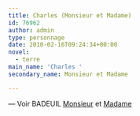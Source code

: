 ```yaml
---
title: Charles (Monsieur et Madame)
id: 76962
author: admin
type: personnage
date: 2010-02-16T09:24:34+00:00
novel:
  - terre
main_name: 'Charles '
secondary_name: Monsieur et Madame

---
```

— Voir BADEUIL <a title="Badeuil (Charles)" href="/personnage/badeuil-charles" target="_self">Monsieur</a> et <a title="Badeuil (Madame Charles)" href="/personnage/badeuil-madame-charles/" target="_self">Madame</a>